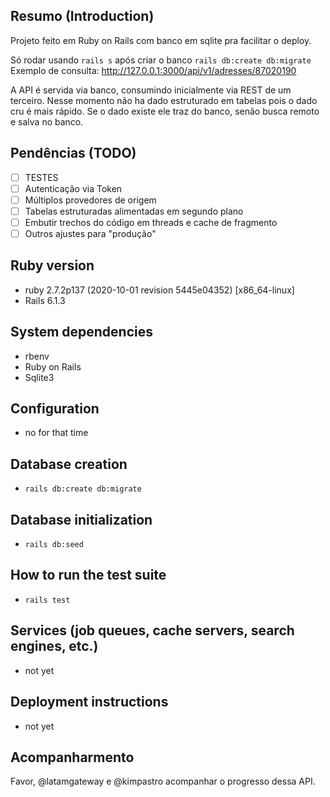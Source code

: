 ## Resumo (Introduction)

Projeto feito em Ruby on Rails com banco em sqlite pra facilitar o deploy.

Só rodar usando `rails s` após criar o banco `rails db:create db:migrate`
Exemplo de consulta: http://127.0.0.1:3000/api/v1/adresses/87020190

A API é servida via banco, consumindo inicialmente via REST de um terceiro.
Nesse momento não ha dado estruturado em tabelas pois o dado cru é mais rápido.
Se o dado existe ele traz do banco, senão busca remoto e salva no banco.

## Pendências (TODO)

- [ ] TESTES
- [ ] Autenticação via Token
- [ ] Múltiplos provedores de origem
- [ ] Tabelas estruturadas alimentadas em segundo plano
- [ ] Embutir trechos do código em threads e cache de fragmento
- [ ] Outros ajustes para "produção"

## Ruby version

- ruby 2.7.2p137 (2020-10-01 revision 5445e04352) [x86_64-linux]
- Rails 6.1.3

## System dependencies

- rbenv
- Ruby on Rails
- Sqlite3 

## Configuration

- no for that time

## Database creation

- `rails db:create db:migrate`

## Database initialization

- `rails db:seed`

## How to run the test suite

- `rails test`

## Services (job queues, cache servers, search engines, etc.)

- not yet

## Deployment instructions

- not yet

## Acompanharmento

Favor, @latamgateway e @kimpastro acompanhar o progresso dessa API.
